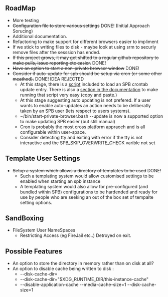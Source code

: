 ## RoadMap
  - More testing
  - ~~Configuration file to store various settings~~ DONE! (Initial Approach Sorucing)
  - Additional documentation.
  - Refactoring to make support for different browsers easier to impliment
  - If we stick to writing files to disk - maybe look at using srm to securly remove files after the sesssion has ended.
  - ~~If this project grows, it may get shifted to a regular github repository to make pulls, issue reporting etc easier.~~ DONE!
  - ~~Have an option to start a non-private browser window~~ DONE!
  - ~~Consider if auto-update for spb should be setup via cron (or some other meathod).~~ DONE! IDEA REJECTED
    - At this stage, there is a [script](https://github.com/henri/spb/blob/main/700.spb-add-to-user-crontab.bash) included to load an SPB crontab update entry. There is also a [section in the documentation](https://github.com/henri/spb/blob/main/README.md#arrows_counterclockwise-automate-installation-and-updates) to make running that script very easy (copy and paste.)
    -  At this stage suggesting auto updating is not prefered. If a user wants to enable auto-updates an action needs to be deliberatly taken by an SPB user (lets respect to users systems).
    - ~/bin/start-private-browser.bash --update is now a supported option to make updating SPB easier (but still manual)
    - Cron is probably the most cross platform appraoch and is all configurable within user-space.
    - Consider detecting tty and exiting with error if the tty is not interactive and the SPB_SKIP_OVERWRITE_CHECK varible not set

## Template User Settings
  - ~~Setup a system which allows a directory of templates to be used~~ DONE!
    - Such a templating system would allow customised settings to be enabled when starting an spb instance
    - A templating system would also allow for pre-configured (and bundled within SPB) configurations to be hardended and ready for use by people who are seeking an out of the box set of tempalte setting options.

## SandBoxing 
  - FileSystem User NameSpaces
     - Restricting Access (eg FireJail etc..) Detroyed on exit.

## Possible Features
  - An option to store the directory in memory rather than on disk at all?
  - An option to disable cache being written to disk :
    -  --disk-cache-dir=
    -  --disk-cache-dir="$XDG_RUNTIME_DIR/this-instance-cache"
    -  --disable-application-cache --media-cache-size=1 --disk-cache-size=1
